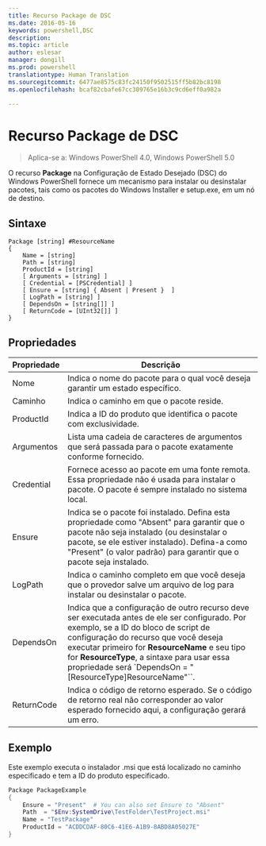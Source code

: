 ```yaml
---
title: Recurso Package de DSC
ms.date: 2016-05-16
keywords: powershell,DSC
description: 
ms.topic: article
author: eslesar
manager: dongill
ms.prod: powershell
translationtype: Human Translation
ms.sourcegitcommit: 6477ae8575c83fc24150f9502515ff5b82bc8198
ms.openlocfilehash: bcaf82cbafe67cc309765e16b3c9cd6eff0a982a

---
```


# Recurso Package de DSC

> Aplica-se a: Windows PowerShell 4.0, Windows PowerShell 5.0

O recurso **Package** na Configuração de Estado Desejado (DSC) do Windows PowerShell fornece um mecanismo para instalar ou desinstalar pacotes, tais como os pacotes do Windows Installer e setup.exe, em um nó de destino.

## Sintaxe

```
Package [string] #ResourceName
{
    Name = [string]
    Path = [string]
    ProductId = [string]
    [ Arguments = [string] ]
    [ Credential = [PSCredential] ]
    [ Ensure = [string] { Absent | Present }  ]
    [ LogPath = [string] ]
    [ DependsOn = [string[]] ]
    [ ReturnCode = [UInt32[]] ]
}
```

## Propriedades
|  Propriedade  |  Descrição   | 
|---|---| 
| Nome| Indica o nome do pacote para o qual você deseja garantir um estado específico.| 
| Caminho| Indica o caminho em que o pacote reside.| 
| ProductId| Indica a ID do produto que identifica o pacote com exclusividade.| 
| Argumentos| Lista uma cadeia de caracteres de argumentos que será passada para o pacote exatamente conforme fornecido.| 
| Credential| Fornece acesso ao pacote em uma fonte remota. Essa propriedade não é usada para instalar o pacote. O pacote é sempre instalado no sistema local.| 
| Ensure| Indica se o pacote foi instalado. Defina esta propriedade como "Absent" para garantir que o pacote não seja instalado (ou desinstalar o pacote, se ele estiver instalado). Defina-a como "Present" (o valor padrão) para garantir que o pacote seja instalado.| 
| LogPath| Indica o caminho completo em que você deseja que o provedor salve um arquivo de log para instalar ou desinstalar o pacote.| 
| DependsOn | Indica que a configuração de outro recurso deve ser executada antes de ele ser configurado. Por exemplo, se a ID do bloco de script de configuração do recurso que você deseja executar primeiro for **ResourceName** e seu tipo for **ResourceType**, a sintaxe para usar essa propriedade será `DependsOn = "[ResourceType]ResourceName"``.| 
| ReturnCode| Indica o código de retorno esperado. Se o código de retorno real não corresponder ao valor esperado fornecido aqui, a configuração gerará um erro.| 

## Exemplo

Este exemplo executa o instalador .msi que está localizado no caminho especificado e tem a ID do produto especificado.

```powershell
Package PackageExample
{
    Ensure = "Present"  # You can also set Ensure to "Absent"
    Path  = "$Env:SystemDrive\TestFolder\TestProject.msi"
    Name = "TestPackage"
    ProductId = "ACDDCDAF-80C6-41E6-A1B9-8ABD8A05027E"
} 
```




<!--HONumber=Jun16_HO4-->


